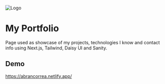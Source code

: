 
![Logo](https://abrancorrea.netlify.app/apple-touch-icon.png)


# My Portfolio

Page used as showcase of my projects, technologies I know and contact info using Next.js, Tailwind, Daisy UI and Sanity.


## Demo

https://abrancorrea.netlify.app/

